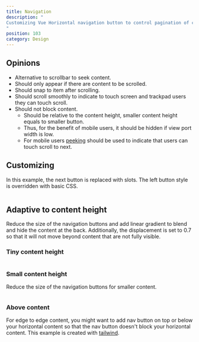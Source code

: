 ```yaml
---
title: Navigation
description: "
Customizing Vue Horizontal navigation button to control pagination of content.
"
position: 103
category: Design
---
```


<snippet-mock-browser>
<design-navigation></design-navigation>
</snippet-mock-browser>

## Opinions

* Alternative to scrollbar to seek content.
* Should only appear if there are content to be scrolled.
* Should snap to item after scrolling.
* Should scroll smoothly to indicate to touch screen and trackpad users they can touch scroll.
* Should not block content.
  * Should be relative to the content height, smaller content height equals to smaller button.
  * Thus, for the benefit of mobile users, it should be hidden if view port width is low.
  * For mobile users [peeking](/design/principles#peeking) should be used to indicate that users can touch scroll to next.

## Customizing

In this example, the next button is replaced with slots.
The left button style is overridden with basic CSS.

```vue[Navigation.vue] import=design/design-navigation-customize.vue
```

## Adaptive to content height

Reduce the size of the navigation buttons and add linear gradient to blend and hide the content at the back.
Additionally, the displacement is set to 0.7 so that it will not move beyond content that are not fully visible. 

### Tiny content height

```vue[TinyNavigation.vue] import=design/design-navigation-tiny.vue
```

### Small content height

Reduce the size of the navigation buttons for smaller content.

```vue[SmallNavigation.vue] import=design/design-navigation-small.vue
```

### Above content

For edge to edge content, you might want to add nav button on top or below your horizontal content so that the nav 
button doesn't block your horizontal content. This example is created with [tailwind](https://tailwindcss.com/).

```vue[AboveNavigation.vue] import=design/design-navigation-above.vue
```
